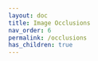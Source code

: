 ```yaml
---
layout: doc
title: Image Occlusions
nav_order: 6
permalink: /occlusions
has_children: true
---
```


# 
